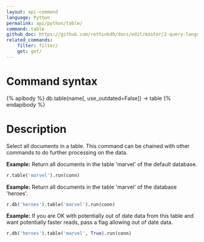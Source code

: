 ```yaml
---
layout: api-command 
language: Python
permalink: api/python/table/
command: table
github_doc: https://github.com/rethinkdb/docs/edit/master/2-query-language/api/python/selecting-data/table.md
related_commands:
    filter: filter/
    get: get/
---
```


# Command syntax #

{% apibody %}
db.table(name[, use_outdated=False]) &rarr; table
{% endapibody %}

# Description #

Select all documents in a table. This command can be chained with other commands to do
further processing on the data.

__Example:__ Return all documents in the table 'marvel' of the default database.

```py
r.table('marvel').run(conn)
```


__Example:__ Return all documents in the table 'marvel' of the database 'heroes'.

```py
r.db('heroes').table('marvel').run(conn)
```


__Example:__ If you are OK with potentially out of date data from this table and want
potentially faster reads, pass a flag allowing out of date data.

```py
r.db('heroes').table('marvel', True).run(conn)
```

